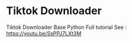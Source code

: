 # Tiktok Downloader

Tiktok Downloader Base Python
Full tutorial See : https://youtu.be/SsPPJ7LXt3M
